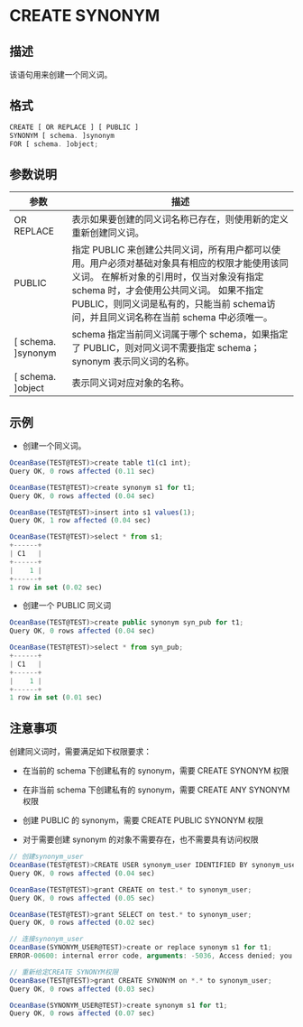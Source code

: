 CREATE SYNONYM 
===================================



描述 
-----------

该语句用来创建一个同义词。

格式 
-----------

```javascript
CREATE [ OR REPLACE ] [ PUBLIC ]
SYNONYM [ schema. ]synonym
FOR [ schema. ]object;
```



参数说明 
-------------



|          参数          |                                                                                             描述                                                                                             |
|----------------------|--------------------------------------------------------------------------------------------------------------------------------------------------------------------------------------------|
| OR REPLACE           | 表示如果要创建的同义词名称已存在，则使用新的定义重新创建同义词。                                                                                                                                                           |
| PUBLIC               | 指定 PUBLIC 来创建公共同义词，所有用户都可以使用。用户必须对基础对象具有相应的权限才能使用该同义词。 在解析对象的引用时，仅当对象没有指定 schema 时，才会使用公共同义词。 如果不指定 PUBLIC，则同义词是私有的，只能当前 schema访问，并且同义词名称在当前 schema 中必须唯一。 |
| \[ schema. \]synonym | schema 指定当前同义词属于哪个 schema，如果指定了 PUBLIC，则对同义词不需要指定 schema；synonym 表示同义词的名称。                                                                                                                 |
| \[ schema. \]object  | 表示同义词对应对象的名称。                                                                                                                                                                              |



示例 
-----------

* 创建一个同义词。

  




```javascript
OceanBase(TEST@TEST)>create table t1(c1 int);
Query OK, 0 rows affected (0.11 sec)

OceanBase(TEST@TEST)>create synonym s1 for t1;
Query OK, 0 rows affected (0.04 sec)

OceanBase(TEST@TEST)>insert into s1 values(1);
Query OK, 1 row affected (0.04 sec)

OceanBase(TEST@TEST)>select * from s1;
+------+
| C1   |
+------+
|    1 |
+------+
1 row in set (0.02 sec)
```



* 创建一个 PUBLIC 同义词

  




```javascript
OceanBase(TEST@TEST)>create public synonym syn_pub for t1;
Query OK, 0 rows affected (0.04 sec)

OceanBase(TEST@TEST)>select * from syn_pub;
+------+
| C1   |
+------+
|    1 |
+------+
1 row in set (0.01 sec)
```



注意事项 
-------------

创建同义词时，需要满足如下权限要求：

* 在当前的 schema 下创建私有的 synonym，需要 CREATE SYNONYM 权限

  

* 在非当前 schema 下创建私有的 synonym，需要 CREATE ANY SYNONYM 权限

  

* 创建 PUBLIC 的 synonym，需要 CREATE PUBLIC SYNONYM 权限

  

* 对于需要创建 synonym 的对象不需要存在，也不需要具有访问权限

  




```javascript
// 创建synonym_user
OceanBase(TEST@TEST)>CREATE USER synonym_user IDENTIFIED BY synonym_user;
Query OK, 0 rows affected (0.04 sec)

OceanBase(TEST@TEST)>grant CREATE on test.* to synonym_user;
Query OK, 0 rows affected (0.05 sec)

OceanBase(TEST@TEST)>grant SELECT on test.* to synonym_user;
Query OK, 0 rows affected (0.02 sec)

// 连接synonym_user
OceanBase(SYNONYM_USER@TEST)>create or replace synonym s1 for t1;
ERROR-00600: internal error code, arguments: -5036, Access denied; you need (at least one of) the CREATE SYNONYM privilege(s) for this operation

// 重新给定CREATE SYNONYM权限
OceanBase(TEST@TEST)>grant CREATE SYNONYM on *.* to synonym_user;
Query OK, 0 rows affected (0.03 sec)

OceanBase(SYNONYM_USER@TEST)>create synonym s1 for t1;
Query OK, 0 rows affected (0.07 sec)
```



